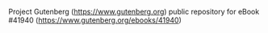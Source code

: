 Project Gutenberg (https://www.gutenberg.org) public repository for eBook #41940 (https://www.gutenberg.org/ebooks/41940)
